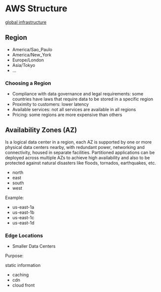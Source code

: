 # AWS Structure

[global infrastructure](https://aws.amazon.com/pt/about-aws/global-infrastructure/)

## Region

- America/Sao_Paulo
- America/New_York
- Europe/London
- Asia/Tokyo
- ...

### Choosing a Region

- Compliance with data governance and legal requirements: some countries have laws that require data to be stored in a specific region
- Proximity to customers: lower latency
- Available services: not all services are available in all regions
- Pricing: some regions are more expensive than others

## Availability Zones (AZ)

Is a logical data center in a region, each AZ is supported by one or more physical data centers nearby, with redundant power, networking and connectivity, housed in separate facilities. Partitioned applications can be deployed across multiple AZs to achieve high availability and also to be protected against natural disasters like floods, tornados, earthquakes, etc.

- north
- east
- south
- west

Example:

- us-east-1a
- us-east-1b
- us-east-1c
- us-east-1d

### Edge Locations

- Smaller Data Centers

Purpose:

static information

- caching
- cdn
- cloud front
